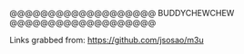 @@@@@@@@@@@@@@@@@@@
  BUDDYCHEWCHEW
@@@@@@@@@@@@@@@@@@@

Links grabbed from: https://github.com/jsosao/m3u
